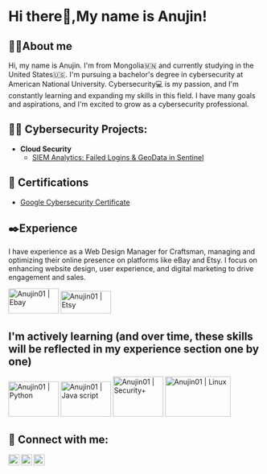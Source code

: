<h1>Hi there👋,My name is Anujin! </h1>
<h2>🙋‍♀️About me </h2>
Hi, my name is Anujin. I'm from Mongolia🇲🇳 and currently studying in the United States🇺🇸. I'm pursuing a bachelor's degree in cybersecurity at American National University. Cybersecurity💻 is my passion, and I'm constantly learning and expanding my skills in this field. I have many goals and aspirations, and I'm excited to grow as a cybersecurity professional.

<h2>👨‍💻 Cybersecurity Projects:</h2>

- <b>Cloud Security</b>
  - [SIEM Analytics: Failed Logins & GeoData in Sentinel](https://github.com/Anujin01/Sentinel_Lab.git)

<h2> 📄 Certifications</h2>

  - [Google Cybersecurity Certificate](https://www.coursera.org/account/accomplishments/specialization/certificate/XJJLE2LD3KDY)
<h2>✒️Experience</h2>
I have experience as a Web Design Manager for Craftsman, managing and optimizing their online presence on platforms like eBay and Etsy. I focus on enhancing website design, user experience, and digital marketing to drive engagement and sales.

[<img alt= "Anujin01 | Ebay" src="https://upload.wikimedia.org/wikipedia/commons/4/48/EBay_logo.png" width="100" height="50"/>][Ebay]
[<img alt= "Anujin01 | Etsy" src="https://upload.wikimedia.org/wikipedia/commons/8/89/Etsy_logo.svg" width="100" height="45"/>][Etsy]


[Ebay]: https://www.ebay.com/str/panthercreekforge?_trksid=p4429486.m3561.l161210
[Etsy]: https://www.etsy.com/shop/panthercreekforge?ref=shop-header-name&listing_id=238757594&from_page=listing

<h2>I'm actively learning (and over time, these skills will be reflected in my experience section one by one)</h2>

[<img alt= "Anujin01 | Python" src="https://upload.wikimedia.org/wikipedia/commons/c/c3/Python-logo-notext.svg" width="100" height="70"/>][Python]
[<img alt= "Anujin01 | Java script" src="https://upload.wikimedia.org/wikipedia/commons/6/6a/JavaScript-logo.png" width="100" height="70"/>][Java script]
[<img alt= "Anujin01 | Security+" src="https://partners.comptia.org/docs/default-source/resources/securityplus-logo.png" width="100" height="80"/>][Security+]
<img alt= "Anujin01 | Linux" src="https://pngimg.com/uploads/linux/linux_PNG29.png" width="130" height="80"/>

[Python]: https://www.python.org
[Java script]: https://www.w3schools.com/js/
[Security+]: https://www.comptia.org/certifications/security


<h2> 🤳 Connect with me:</h2>

[<img align="left" alt="Anujin01 | LinkedIn" width="22px" src="https://upload.wikimedia.org/wikipedia/commons/c/ca/LinkedIn_logo_initials.png" />][linkedin]
[<img align="left" alt="Anujin01 | Instagram" width="22px" src="https://upload.wikimedia.org/wikipedia/commons/a/a5/Instagram_icon.png" />][instagram]
[<img align="left" alt="Anujin01 | Gmail" width="22px" src="https://upload.wikimedia.org/wikipedia/commons/7/7e/Gmail_icon_%282020%29.svg" />][Gmail]


[instagram]: https://www.instagram.com/anujin0121/
[linkedin]: https://www.linkedin.com/in/anu-anu-munkhsukh-1b7451349/
[Gmail]: https://mail.google.com/mail/u/0/#inbox


